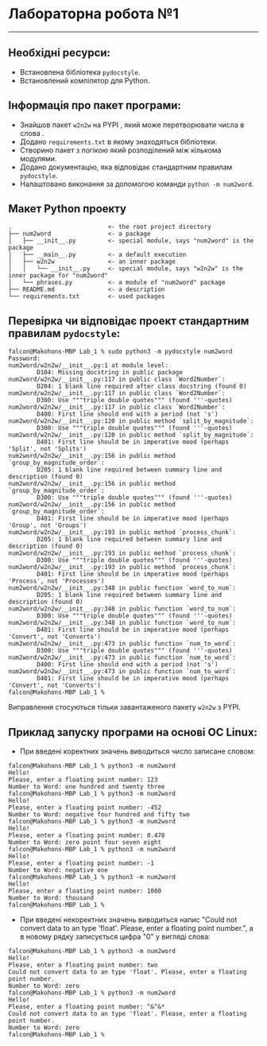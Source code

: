 # **Лабораторна робота №1**

---

## Необхідні ресурси:

- Встановлена бібліотека `pydocstyle`.
- Встановлений компілятор для Python.

## Інформація про пакет програми:

- Знайшов пакет `w2n2w` на PYPI , який може перетворювати числа в слова .
- Додано `requirements.txt` в якому знаходяться бібліотеки.
- Створино пакет з логікою який розподілений між кількома модулями.
- Додано документацію, яка відповідає стандартним правилам `pydocstyle`.
- Налаштовано виконання за допомогою команди `python -m num2word`.

## Макет Python проекту

```text
.                           <- the root project directory
├── num2word                <- a package
│   ├── __init__.py         <- special module, says "num2word" is the package
│   ├── __main__.py         <- a default execution
│   ├── w2n2w               <- an inner package
│   │   └── __init__.py     <- special module, says "w2n2w" is the inner package for "num2word"
│   └── phrases.py          <- a module of "num2word" package
├── README.md               <- a description
└── requirements.txt        <- used packages
```

## Перевірка чи відповідає проект стандартним правилам `pydocstyle`:

```text
falcon@Makohons-MBP Lab_1 % sudo python3 -m pydocstyle num2word
Password:
num2word/w2n2w/__init__.py:1 at module level:
        D104: Missing docstring in public package
num2word/w2n2w/__init__.py:117 in public class `Word2Number`:
        D204: 1 blank line required after class docstring (found 0)
num2word/w2n2w/__init__.py:117 in public class `Word2Number`:
        D300: Use """triple double quotes""" (found '''-quotes)
num2word/w2n2w/__init__.py:117 in public class `Word2Number`:
        D400: First line should end with a period (not 's')
num2word/w2n2w/__init__.py:120 in public method `split_by_magnitude`:
        D300: Use """triple double quotes""" (found '''-quotes)
num2word/w2n2w/__init__.py:120 in public method `split_by_magnitude`:
        D401: First line should be in imperative mood (perhaps 'Split', not 'Splits')
num2word/w2n2w/__init__.py:156 in public method `group_by_magnitude_order`:
        D205: 1 blank line required between summary line and description (found 0)
num2word/w2n2w/__init__.py:156 in public method `group_by_magnitude_order`:
        D300: Use """triple double quotes""" (found '''-quotes)
num2word/w2n2w/__init__.py:156 in public method `group_by_magnitude_order`:
        D401: First line should be in imperative mood (perhaps 'Group', not 'Groups')
num2word/w2n2w/__init__.py:193 in public method `process_chunk`:
        D205: 1 blank line required between summary line and description (found 0)
num2word/w2n2w/__init__.py:193 in public method `process_chunk`:
        D300: Use """triple double quotes""" (found '''-quotes)
num2word/w2n2w/__init__.py:193 in public method `process_chunk`:
        D401: First line should be in imperative mood (perhaps 'Process', not 'Processes')
num2word/w2n2w/__init__.py:348 in public function `word_to_num`:
        D205: 1 blank line required between summary line and description (found 0)
num2word/w2n2w/__init__.py:348 in public function `word_to_num`:
        D300: Use """triple double quotes""" (found '''-quotes)
num2word/w2n2w/__init__.py:348 in public function `word_to_num`:
        D401: First line should be in imperative mood (perhaps 'Convert', not 'Converts')
num2word/w2n2w/__init__.py:473 in public function `num_to_word`:
        D300: Use """triple double quotes""" (found '''-quotes)
num2word/w2n2w/__init__.py:473 in public function `num_to_word`:
        D400: First line should end with a period (not 's')
num2word/w2n2w/__init__.py:473 in public function `num_to_word`:
        D401: First line should be in imperative mood (perhaps 'Convert', not 'Converts')
falcon@Makohons-MBP Lab_1 %
```

Виправлення стосуються тільки завантаженого пакету `w2n2w` з PYPI.

## Приклад запуску програми на основі ОС Linux:

- При введені коректних значень виводиться число записане словом:

```text
falcon@Makohons-MBP Lab_1 % python3 -m num2word
Hello!
Please, enter a floating point number: 123
Number to Word: one hundred and twenty three
falcon@Makohons-MBP Lab_1 % python3 -m num2word
Hello!
Please, enter a floating point number: -452
Number to Word: negative four hundred and fifty two
falcon@Makohons-MBP Lab_1 % python3 -m num2word
Hello!
Please, enter a floating point number: 0.478
Number to Word: zero point four seven eight
falcon@Makohons-MBP Lab_1 % python3 -m num2word
Hello!
Please, enter a floating point number: -1
Number to Word: negative one
falcon@Makohons-MBP Lab_1 % python3 -m num2word
Hello!
Please, enter a floating point number: 1000
Number to Word: thousand
falcon@Makohons-MBP Lab_1 %
```

- При введені некоректних значень виводиться напис "Could not convert data to an type 'float'. Please, enter a floating point number.", а в новому рядку записується цифра "0" у вигляді слова:

```text
falcon@Makohons-MBP Lab_1 % python3 -m num2word
Hello!
Please, enter a floating point number: two
Could not convert data to an type 'float'. Please, enter a floating point number.
Number to Word: zero
falcon@Makohons-MBP Lab_1 % python3 -m num2word
Hello!
Please, enter a floating point number: ^&^&*
Could not convert data to an type 'float'. Please, enter a floating point number.
Number to Word: zero
falcon@Makohons-MBP Lab_1 %
```
